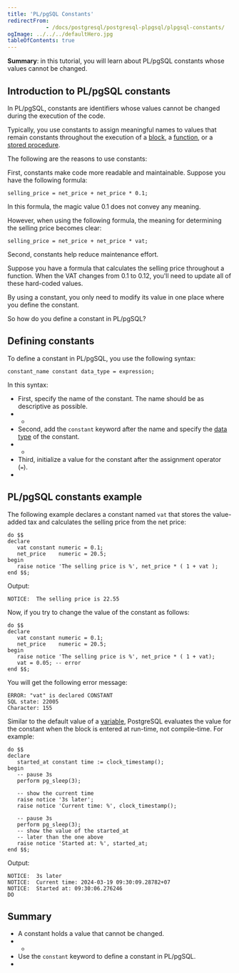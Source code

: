 ```yaml
---
title: 'PL/pgSQL Constants'
redirectFrom: 
            - /docs/postgresql/postgresql-plpgsql/plpgsql-constants/
ogImage: ../../../defaultHero.jpg
tableOfContents: true
---
```


**Summary**: in this tutorial, you will learn about PL/pgSQL constants whose values cannot be changed.



## Introduction to PL/pgSQL constants



In PL/pgSQL, constants are identifiers whose values cannot be changed during the execution of the code.



Typically, you use constants to assign meaningful names to values that remain constants throughout the execution of a [block](https://www.postgresqltutorial.com/postgresql-plpgsql/plpgsql-block-structure/), a [function](https://www.postgresqltutorial.com/postgresql-functions/), or a [stored procedure](https://www.postgresqltutorial.com/postgresql-plpgsql/postgresql-create-procedure/).



The following are the reasons to use constants:



First, constants make code more readable and maintainable. Suppose you have the following formula:



```
selling_price = net_price + net_price * 0.1;
```



In this formula, the magic value 0.1 does not convey any meaning.



However, when using the following formula, the meaning for determining the selling price becomes clear:



```
selling_price = net_price + net_price * vat;
```



Second, constants help reduce maintenance effort.



Suppose you have a formula that calculates the selling price throughout a function. When the VAT changes from 0.1 to 0.12, you'll need to update all of these hard-coded values.



By using a constant, you only need to modify its value in one place where you define the constant.



So how do you define a constant in PL/pgSQL?



## Defining constants



To define a constant in PL/pgSQL, you use the following syntax:



```
constant_name constant data_type = expression;
```



In this syntax:



- First, specify the name of the constant. The name should be as descriptive as possible.
- -
- Second, add the `constant` keyword after the name and specify the [data type](/docs/postgresql/postgresql-data-types) of the constant.
- -
- Third, initialize a value for the constant after the assignment operator (`=`).
- 


## PL/pgSQL constants example



The following example declares a constant named `vat` that stores the value-added tax and calculates the selling price from the net price:



```
do $$
declare
   vat constant numeric = 0.1;
   net_price    numeric = 20.5;
begin
   raise notice 'The selling price is %', net_price * ( 1 + vat );
end $$;
```



Output:



```
NOTICE:  The selling price is 22.55
```



Now, if you try to change the value of the constant as follows:



```
do $$
declare
   vat constant numeric = 0.1;
   net_price    numeric = 20.5;
begin
   raise notice 'The selling price is %', net_price * ( 1 + vat);
   vat = 0.05; -- error
end $$;
```



You will get the following error message:



```
ERROR: "vat" is declared CONSTANT
SQL state: 22005
Character: 155
```



Similar to the default value of a [variable](https://www.postgresqltutorial.com/postgresql-plpgsql/plpgsql-variables/), PostgreSQL evaluates the value for the constant when the block is entered at run-time, not compile-time. For example:



```
do $$
declare
   started_at constant time := clock_timestamp();
begin
   -- pause 3s
   perform pg_sleep(3);

   -- show the current time
   raise notice '3s later';
   raise notice 'Current time: %', clock_timestamp();

   -- pause 3s
   perform pg_sleep(3);
   -- show the value of the started_at
   -- later than the one above
   raise notice 'Started at: %', started_at;
end $$;
```



Output:



```
NOTICE:  3s later
NOTICE:  Current time: 2024-03-19 09:30:09.28782+07
NOTICE:  Started at: 09:30:06.276246
DO
```



## Summary



- A constant holds a value that cannot be changed.
- -
- Use the `constant` keyword to define a constant in PL/pgSQL.
- 
